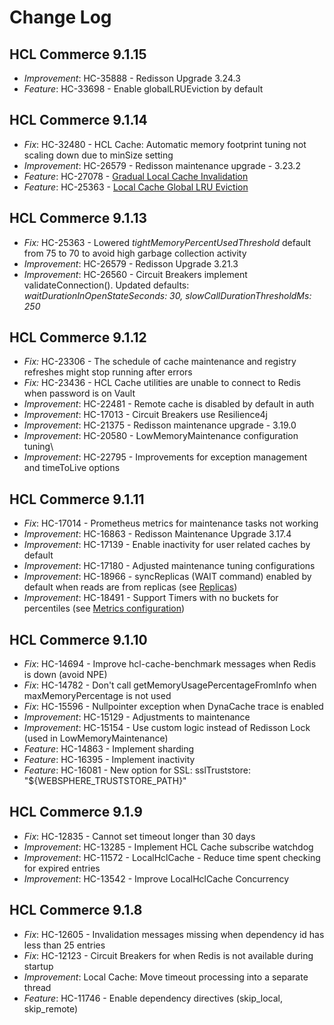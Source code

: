 # Change Log

## HCL Commerce 9.1.15

- *Improvement*: HC-35888 - Redisson Upgrade 3.24.3
- *Feature*: HC-33698 - Enable globalLRUEviction by default

## HCL Commerce 9.1.14

- *Fix*: HC-32480 - HCL Cache: Automatic memory footprint tuning not scaling down due to minSize setting
- *Improvement*: HC-26579 - Redisson maintenance upgrade - 3.23.2
- *Feature*: HC-27078 - [Gradual Local Cache Invalidation](Invalidations.md#gradual-local-cache-invalidation)
- *Feature*: HC-25363 - [Local Cache Global LRU Eviction](Invalidations.md#local-cache-least-recently-used-eviction)

## HCL Commerce 9.1.13

- *Fix:* HC-25363 - Lowered *tightMemoryPercentUsedThreshold* default from 75 to 70 to avoid high garbage collection activity
- *Improvement*: HC-26579 - Redisson Upgrade 3.21.3
- *Improvement*: HC-26560 - Circuit Breakers implement validateConnection(). Updated defaults: *waitDurationInOpenStateSeconds: 30, slowCallDurationThresholdMs: 250*

## HCL Commerce 9.1.12

- *Fix:* HC-23306 - The schedule of cache maintenance and registry refreshes might stop running after errors
- *Fix:* HC-23436 - HCL Cache utilities are unable to connect to Redis when password is on Vault
- *Improvement*: HC-22481 - Remote cache is disabled by default in auth
- *Improvement*: HC-17013 - Circuit Breakers use Resilience4j
- *Improvement*: HC-21375 - Redisson maintenance upgrade - 3.19.0
- *Improvement*: HC-20580 - LowMemoryMaintenance configuration tuning\
- *Improvement*: HC-22795 - Improvements for exception management and timeToLive options


## HCL Commerce 9.1.11

- *Fix*: HC-17014 - Prometheus metrics for maintenance tasks not working
- *Improvement*: HC-16863 - Redisson Maintenance Upgrade 3.17.4
- *Improvement*: HC-17139 - Enable inactivity for user related caches by default
- *Improvement*: HC-17180 - Adjusted maintenance tuning configurations
- *Improvement*: HC-18966 - syncReplicas (WAIT command) enabled by default when reads are from replicas (see [Replicas](RedisReplicas.md#hcl-cache-configurations))
- *Improvement*: HC-18491 - Support Timers with no buckets for percentiles (see [Metrics configuration](MetricsConfiguration.md))


## HCL Commerce 9.1.10

- *Fix*: HC-14694 - Improve hcl-cache-benchmark messages when Redis is down (avoid NPE)
- *Fix*: HC-14782 - Don't call getMemoryUsagePercentageFromInfo when maxMemoryPercentage is not used
- *Fix*: HC-15596 - Nullpointer exception when DynaCache trace is enabled
- *Improvement*: HC-15129 - Adjustments to maintenance
- *Improvement*: HC-15154 - Use custom logic instead of Redisson Lock (used in LowMemoryMaintenance)
- *Feature*: HC-14863 - Implement sharding
- *Feature*: HC-16395 - Implement inactivity
- *Feature*: HC-16081 - New option for SSL: sslTruststore: "${WEBSPHERE_TRUSTSTORE_PATH}"

## HCL Commerce 9.1.9

- *Fix*: HC-12835 - Cannot set timeout longer than 30 days
- *Improvement*: HC-13285 - Implement HCL Cache subscribe watchdog
- *Improvement*: HC-11572 - LocalHclCache - Reduce time spent checking for expired entries
- *Improvement*: HC-13542 - Improve LocalHclCache Concurrency

## HCL Commerce 9.1.8

- *Fix*: HC-12605 - Invalidation messages missing when dependency id has less than 25 entries
- *Fix*: HC-12123 - Circuit Breakers for when Redis is not available during startup
- *Improvement*: Local Cache: Move timeout processing into a separate thread
- *Feature*: HC-11746 - Enable dependency directives (skip_local, skip_remote)
